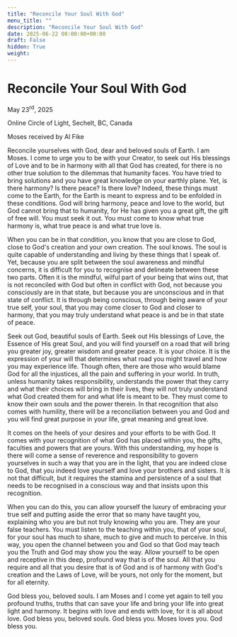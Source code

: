 ```yaml
---
title: "Reconcile Your Soul With God"
menu_title: ""
description: "Reconcile Your Soul With God"
date: 2025-06-22 00:00:00+00:00
draft: False
hidden: True
weight:
---
```

# Reconcile Your Soul With God

May 23<sup>rd</sup>, 2025

Online Circle of Light, Sechelt, BC, Canada

Moses received by Al Fike

Reconcile yourselves with God, dear and beloved souls of Earth. I am Moses. I come to urge you to be with your Creator, to seek out His blessings of Love and to be in harmony with all that God has created, for there is no other true solution to the dilemmas that humanity faces. You have tried to bring solutions and you have great knowledge on your earthly plane. Yet, is there harmony? Is there peace? Is there love? Indeed, these things must come to the Earth, for the Earth is meant to express and to be enfolded in these conditions. God will bring harmony, peace and love to the world, but God cannot bring that to humanity, for He has given you a great gift, the gift of free will. You must seek it out. You must come to know what true harmony is, what true peace is and what true love is.

When you can be in that condition, you know that you are close to God, close to God's creation and your own creation. The soul knows. The soul is quite capable of understanding and living by these things that I speak of. Yet, because you are split between the soul awareness and mindful concerns, it is difficult for you to recognise and delineate between these two parts. Often it is the mindful, wilful part of your being that wins out, that is not reconciled with God but often in conflict with God, not because you consciously are in that state, but because you are unconscious and in that state of conflict. It is through being conscious, through being aware of your true self, your soul, that you may come closer to God and closer to harmony, that you may truly understand what peace is and be in that state of peace.

Seek out God, beautiful souls of Earth. Seek out His blessings of Love, the Essence of His great Soul, and you will find yourself on a road that will bring you greater joy, greater wisdom and greater peace. It is your choice. It is the expression of your will that determines what road you might travel and how you may experience life. Though often, there are those who would blame God for all the injustices, all the pain and suffering in your world. In truth, unless humanity takes responsibility, understands the power that they carry and what their choices will bring in their lives, they will not truly understand what God created them for and what life is meant to be. They must come to know their own souls and the power therein. In that recognition that also comes with humility, there will be a reconciliation between you and God and you will find great purpose in your life, great meaning and great love.

It comes on the heels of your desires and your efforts to be with God. It comes with your recognition of what God has placed within you, the gifts, faculties and powers that are yours. With this understanding, my hope is there will come a sense of reverence and responsibility to govern yourselves in such a way that you are in the light, that you are indeed close to God, that you indeed love yourself and love your brothers and sisters. It is not that difficult, but it requires the stamina and persistence of a soul that needs to be recognised in a conscious way and that insists upon this recognition.

When you can do this, you can allow yourself the luxury of embracing your true self and putting aside the error that so many have taught you, explaining who you are but not truly knowing who you are. They are your false teachers. You must listen to the teaching within you, that of your soul, for your soul has much to share, much to give and much to perceive. In this way, you open the channel between you and God so that God may teach you the Truth and God may show you the way. Allow yourself to be open and receptive in this deep, profound way that is of the soul. All that you require and all that you desire that is of God and is of harmony with God's creation and the Laws of Love, will be yours, not only for the moment, but for all eternity.

God bless you, beloved souls. I am Moses and I come yet again to tell you profound truths, truths that can save your life and bring your life into great light and harmony. It begins with love and ends with love, for it is all about love. God bless you, beloved souls. God bless you. Moses loves you. God bless you.
